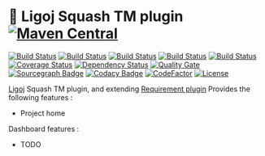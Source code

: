 # :link: Ligoj Squash TM plugin [![Maven Central](https://maven-badges.herokuapp.com/maven-central/org.ligoj.plugin/plugin-req-squash/badge.svg)](https://maven-badges.herokuapp.com/maven-central/org.ligoj.plugin/plugin-req-squash)

[![Build Status](https://travis-ci.org/ligoj/plugin-req-squash.svg?branch=master)](https://travis-ci.org/ligoj/plugin-req-squash)
[![Build Status](https://circleci.com/gh/ligoj/plugin-req-squash.svg?style=svg)](https://circleci.com/gh/ligoj/plugin-req-squash)
[![Build Status](https://codeship.com/projects/92426240-0032-0135-b01e-4ad94b484645/status?branch=master)](https://codeship.com/projects/212479)
[![Build Status](https://semaphoreci.com/api/v1/ligoj/plugin-req-squash/branches/master/shields_badge.svg)](https://semaphoreci.com/ligoj/plugin-req-squash)
[![Build Status](https://ci.appveyor.com/api/projects/status/lrjibe5wl62tqum2/branch/master?svg=true)](https://ci.appveyor.com/project/ligoj/plugin-req-squash/branch/master)
[![Coverage Status](https://coveralls.io/repos/github/ligoj/plugin-req-squash/badge.svg?branch=master)](https://coveralls.io/github/ligoj/plugin-req-squash?branch=master)
[![Dependency Status](https://www.versioneye.com/user/projects/58caeda8dcaf9e0041b5b978/badge.svg?style=flat)](https://www.versioneye.com/user/projects/58caeda8dcaf9e0041b5b978)
[![Quality Gate](https://sonarqube.com/api/badges/gate?key=org.ligoj.plugin:plugin-req-squash)](https://sonarqube.com/dashboard/index/org.ligoj.plugin:plugin-req-squash)
[![Sourcegraph Badge](https://sourcegraph.com/github.com/ligoj/plugin-req-squash/-/badge.svg)](https://sourcegraph.com/github.com/ligoj/plugin-req-squash?badge)
[![Codacy Badge](https://api.codacy.com/project/badge/Grade/2024d0ecfb2740c0bebf002a54ed2539)](https://www.codacy.com/app/ligoj/plugin-req-squash?utm_source=github.com&amp;utm_medium=referral&amp;utm_content=ligoj/plugin-req-squash&amp;utm_campaign=Badge_Grade)
[![CodeFactor](https://www.codefactor.io/repository/github/ligoj/plugin-req-squash/badge)](https://www.codefactor.io/repository/github/ligoj/plugin-req-squash)
[![License](http://img.shields.io/:license-mit-blue.svg)](http://gus.mit-license.org/)

[Ligoj](https://github.com/ligoj/ligoj) Squash TM plugin, and extending [Requirement plugin](https://github.com/ligoj/plugin-req)
Provides the following features :
- Project home

Dashboard features :
- TODO